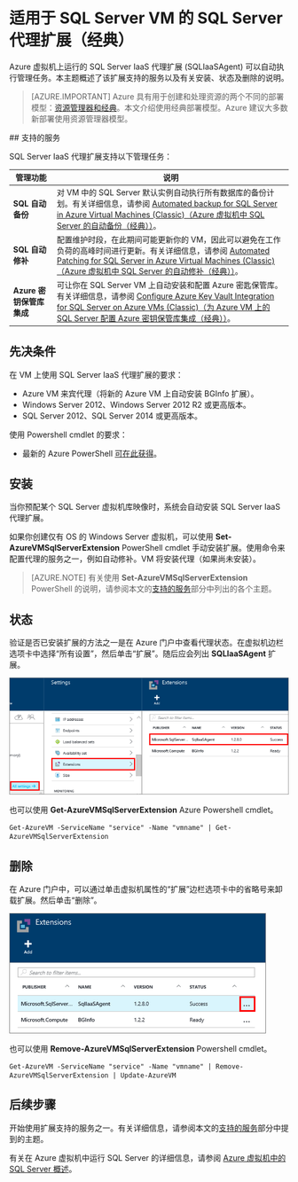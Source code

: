 <!-- Ibiza Portal: tested -->

<properties
	pageTitle="适用于 SQL Server VM 的 SQL Server 代理扩展（经典）| Azure"
	description="本主题介绍如何管理可以自动执行特定 SQL Server 管理任务的 SQL Server 代理扩展。这些任务包括自动备份、自动修补和 Azure 密钥保管库集成。本主题使用经典部署模式。"
	services="virtual-machines-windows"
	documentationCenter=""
	authors="rothja"
	manager="jhubbard"
	editor=""
	tags="azure-service-management"/>

<tags
	ms.service="virtual-machines-windows"
	ms.date="05/11/2016"
	wacn.date="06/27/2016"/>

# 适用于 SQL Server VM 的 SQL Server 代理扩展（经典）

Azure 虚拟机上运行的 SQL Server IaaS 代理扩展 (SQLIaaSAgent) 可以自动执行管理任务。本主题概述了该扩展支持的服务以及有关安装、状态及删除的说明。

> [AZURE.IMPORTANT] Azure 具有用于创建和处理资源的两个不同的部署模型：[资源管理器和经典](/documentation/articles/resource-manager-deployment-model)。本文介绍使用经典部署模型。Azure 建议大多数新部署使用资源管理器模型。

##<a name="supported-services"></a> 支持的服务

SQL Server IaaS 代理扩展支持以下管理任务：

| 管理功能 | 说明 |
|---------------------|-------------------------------|
| **SQL 自动备份** | 对 VM 中的 SQL Server 默认实例自动执行所有数据库的备份计划。有关详细信息，请参阅 [Automated backup for SQL Server in Azure Virtual Machines (Classic)（Azure 虚拟机中 SQL Server 的自动备份（经典））](/documentation/articles/virtual-machines-windows-classic-sql-automated-backup)。|
| **SQL 自动修补** | 配置维护时段，在此期间可能更新你的 VM，因此可以避免在工作负荷的高峰时间进行更新。有关详细信息，请参阅 [Automated Patching for SQL Server in Azure Virtual Machines (Classic)（Azure 虚拟机中 SQL Server 的自动修补（经典））](/documentation/articles/virtual-machines-windows-classic-sql-automated-patching)。|
| **Azure 密钥保管库集成** | 可让你在 SQL Server VM 上自动安装和配置 Azure 密匙保管库。有关详细信息，请参阅 [Configure Azure Key Vault Integration for SQL Server on Azure VMs (Classic)（为 Azure VM 上的 SQL Server 配置 Azure 密钥保管库集成（经典））](/documentation/articles/virtual-machines-windows-classic-ps-sql-keyvault)。|

## 先决条件

在 VM 上使用 SQL Server IaaS 代理扩展的要求：

- Azure VM 来宾代理（将新的 Azure VM 上自动安装 BGInfo 扩展）。
- Windows Server 2012、Windows Server 2012 R2 或更高版本。
- SQL Server 2012、SQL Server 2014 或更高版本。

使用 Powershell cmdlet 的要求：

- 最新的 Azure PowerShell [可在此获得](/documentation/articles/powershell-install-configure)。

## 安装

当你预配某个 SQL Server 虚拟机库映像时，系统会自动安装 SQL Server IaaS 代理扩展。

如果你创建仅有 OS 的 Windows Server 虚拟机，可以使用 **Set-AzureVMSqlServerExtension** PowerShell cmdlet 手动安装扩展。使用命令来配置代理的服务之一，例如自动修补。VM 将安装代理（如果尚未安装）。

>[AZURE.NOTE] 有关使用 **Set-AzureVMSqlServerExtension** PowerShell 的说明，请参阅本文的[支持的服务](#supported-services)部分中列出的各个主题。

## 状态

验证是否已安装扩展的方法之一是在 Azure 门户中查看代理状态。在虚拟机边栏选项卡中选择“所有设置”，然后单击“扩展”。随后应会列出 **SQLIaaSAgent** 扩展。

![Azure 门户中的 SQL Server IaaS 代理扩展](./media/virtual-machines-windows-classic-sql-server-agent-extension/azure-sql-server-iaas-agent-portal.png)

也可以使用 **Get-AzureVMSqlServerExtension** Azure Powershell cmdlet。

	Get-AzureVM -ServiceName "service" -Name "vmname" | Get-AzureVMSqlServerExtension

## 删除   

在 Azure 门户中，可以通过单击虚拟机属性的“扩展”边栏选项卡中的省略号来卸载扩展。然后单击“删除”。

![在 Azure 门户中卸载 SQL Server IaaS 代理扩展](./media/virtual-machines-windows-classic-sql-server-agent-extension/azure-sql-server-iaas-agent-uninstall.png)

也可以使用 **Remove-AzureVMSqlServerExtension** Powershell cmdlet。

	Get-AzureVM -ServiceName "service" -Name "vmname" | Remove-AzureVMSqlServerExtension | Update-AzureVM

## 后续步骤

开始使用扩展支持的服务之一。有关详细信息，请参阅本文的[支持的服务](#supported-services)部分中提到的主题。

有关在 Azure 虚拟机中运行 SQL Server 的详细信息，请参阅 [Azure 虚拟机中的 SQL Server 概述](/documentation/articles/virtual-machines-windows-sql-server-iaas-overview)。

<!---HONumber=Mooncake_0620_2016-->